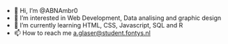 - 👋 Hi, I’m @ABNAmbr0
- 👀 I’m interested in Web Development, Data analising and graphic design
- 🌱 I’m currently learning HTML, CSS, Javascript, SQL and R
- 📫 How to reach me a.glaser@student.fontys.nl

<!---
ABNAmbr0/ABNAmbr0 is a ✨ special ✨ repository because its `README.md` (this file) appears on your GitHub profile.
You can click the Preview link to take a look at your changes.
--->
